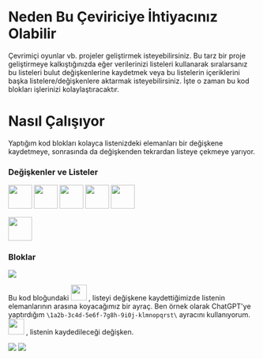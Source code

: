 # Neden Bu Çeviriciye İhtiyacınız Olabilir
Çevrimiçi oyunlar vb. projeler geliştirmek isteyebilirsiniz.
Bu tarz bir proje geliştirmeye kalkıştığınızda eğer verilerinizi listeleri kullanarak sıralarsanız bu listeleri bulut değişkenlerine kaydetmek veya
bu listelerin içeriklerini başka listelere/değişkenlere aktarmak isteyebilirsiniz.
İşte o zaman bu kod blokları işlerinizi kolaylaştıracaktır.

# Nasıl Çalışıyor
Yaptığım kod blokları kolayca listenizdeki elemanları bir değişkene kaydetmeye, sonrasında da değişkenden tekrardan listeye çekmeye yarıyor.

### Değişkenler ve Listeler
<img style="height: 3rem"
src="https://raw.githubusercontent.com/yaso09/ScratchW/main/Liste-Degisken-Cevirici/Assets/index.variable.png">
<img style="height: 3rem"
src="https://raw.githubusercontent.com/yaso09/ScratchW/main/Liste-Degisken-Cevirici/Assets/letter.variable.png">
<img style="height: 3rem"
src="https://raw.githubusercontent.com/yaso09/ScratchW/main/Liste-Degisken-Cevirici/Assets/letter-2.variable.png">
<img style="height: 3rem"
src="https://raw.githubusercontent.com/yaso09/ScratchW/main/Liste-Degisken-Cevirici/Assets/split.variable.png">
<img style="height: 3rem"
src="https://raw.githubusercontent.com/yaso09/ScratchW/main/Liste-Degisken-Cevirici/Assets/variable.variable.png">

<img style="height: 3rem"
src="https://raw.githubusercontent.com/yaso09/ScratchW/main/Liste-Degisken-Cevirici/Assets/list.list.png">

### Bloklar
<img src="https://raw.githubusercontent.com/yaso09/ScratchW/main/Liste-Degisken-Cevirici/Assets/block2.png">

Bu kod bloğundaki
<img style="height: 2rem"
src="https://raw.githubusercontent.com/yaso09/ScratchW/main/Liste-Degisken-Cevirici/Assets/ayrac.variables.png">
, listeyi değişkene kaydettiğimizde listenin elemanlarının arasına koyacağımız bir ayraç.
Ben örnek olarak ChatGPT'ye yaptırdığım `\1a2b-3c4d-5e6f-7g8h-9i0j-klmnopqrst\` ayracını kullanıyorum.
<img style="height: 2rem"
src="https://raw.githubusercontent.com/yaso09/ScratchW/main/Liste-Degisken-Cevirici/Assets/variable.variable.png">
, listenin kaydedileceği değişken. 

<img src="https://raw.githubusercontent.com/yaso09/ScratchW/main/Liste-Degisken-Cevirici/Assets/block1.png">

<img src="https://raw.githubusercontent.com/yaso09/ScratchW/main/Liste-Degisken-Cevirici/Assets/block3.png">

